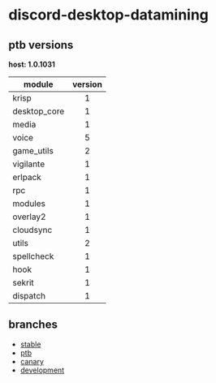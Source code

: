 # discord-desktop-datamining

## ptb versions

**host: 1.0.1031**

| module | version |
| ------ | :-----: |
| krisp | 1 |
| desktop_core | 1 |
| media | 1 |
| voice | 5 |
| game_utils | 2 |
| vigilante | 1 |
| erlpack | 1 |
| rpc | 1 |
| modules | 1 |
| overlay2 | 1 |
| cloudsync | 1 |
| utils | 2 |
| spellcheck | 1 |
| hook | 1 |
| sekrit | 1 |
| dispatch | 1 |

## branches

- [stable](https://github.com/OpenAsar/discord-desktop-datamining/tree/stable)
- [ptb](https://github.com/OpenAsar/discord-desktop-datamining/tree/ptb)
- [canary](https://github.com/OpenAsar/discord-desktop-datamining/tree/canary)
- [development](https://github.com/OpenAsar/discord-desktop-datamining/tree/development)